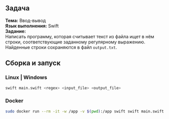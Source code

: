 ## Задача
**Тема:** Ввод-вывод\
**Язык выполнения:** Swift\
**Задание:**\
Написать программу, которая считывает текст из файла ищет в нём строки, соответствующие заданному регулярному выражению. Найденные строки сохраняются в файл `output.txt`.

## Сборка и запуск
### Linux | Windows
```bash
swift main.swift <regex> <input_file> <output_file>
```

### Docker
```bash
sudo docker run --rm -it -w /app -v $(pwd):/app swift swift main.swift <regex> <input_file> <output_file>
```